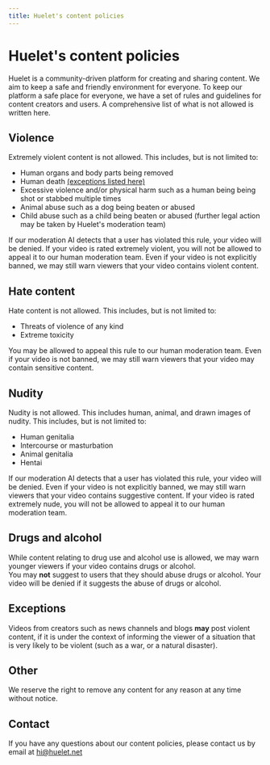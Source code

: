 ```yaml
---
title: Huelet's content policies
---
```


# Huelet's content policies
Huelet is a community-driven platform for creating and sharing content. We aim to keep a safe and friendly environment for everyone. To keep our platform a safe place for everyone, we have a set of rules and guidelines for content creators and users. A comprehensive list of what is not allowed is written here.

## Violence
Extremely violent content is not allowed. This includes, but is not limited to:
 - Human organs and body parts being removed
 - Human death [(exceptions listed here)](/Creators/content-policies#exceptions)
 - Excessive violence and/or physical harm such as a human being being shot or stabbed multiple times
 - Animal abuse such as a dog being beaten or abused
 - Child abuse such as a child being beaten or abused (further legal action may be taken by Huelet's moderation team)  
  
If our moderation AI detects that a user has violated this rule, your video will be denied. If your video is rated extremely violent, you will not be allowed to appeal it to our human moderation team. Even if your video is not explicitly banned, we may still warn viewers that your video contains violent content.

## Hate content
Hate content is not allowed. This includes, but is not limited to:
 - Threats of violence of any kind
 - Extreme toxicity  
  
You may be allowed to appeal this rule to our human moderation team. Even if your video is not banned, we may still warn viewers that your video may contain sensitive content.

## Nudity
Nudity is not allowed. This includes human, animal, and drawn images of nudity. This includes, but is not limited to:
 - Human genitalia
 - Intercourse or masturbation
 - Animal genitalia
 - Hentai  
  
If our moderation AI detects that a user has violated this rule, your video will be denied. Even if your video is not explicitly banned, we may still warn viewers that your video contains suggestive content. If your video is rated extremely nude, you will not be allowed to appeal it to our human moderation team.
## Drugs and alcohol
While content relating to drug use and alcohol use is allowed, we may warn younger viewers if your video contains drugs or alcohol.  
You may **not** suggest to users that they should abuse drugs or alcohol. Your video will be denied if it suggests the abuse of drugs or alcohol.

## Exceptions
Videos from creators such as news channels and blogs **may** post violent content, if it is under the context of informing the viewer of a situation that is very likely to be violent (such as a war, or a natural disaster).

## Other
We reserve the right to remove any content for any reason at any time without notice.

## Contact
If you have any questions about our content policies, please contact us by email at [hi@huelet.net](mailto:hi@huelet.net)